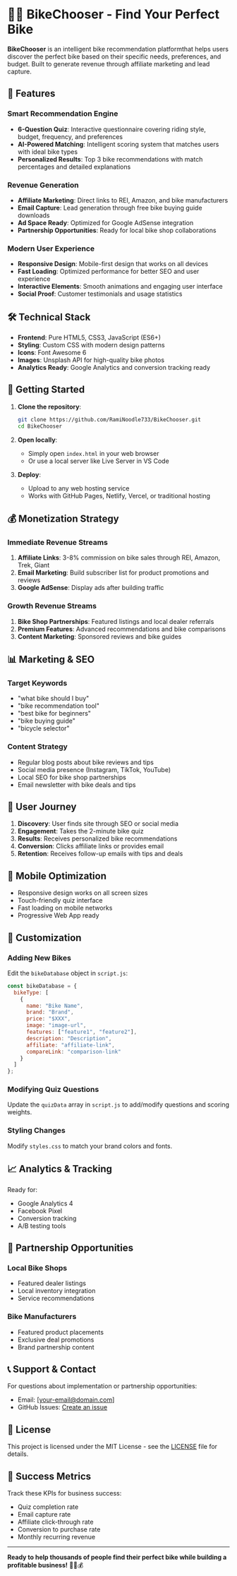 # 🚴‍♂️ BikeChooser - Find Your Perfect Bike

**BikeChooser** is an intelligent bike recommendation platformthat helps users discover the perfect bike based on their specific needs, preferences, and budget. Built to generate revenue through affiliate marketing and lead capture.

## 🌟 Features

### Smart Recommendation Engine
- **6-Question Quiz**: Interactive questionnaire covering riding style, budget, frequency, and preferences
- **AI-Powered Matching**: Intelligent scoring system that matches users with ideal bike types
- **Personalized Results**: Top 3 bike recommendations with match percentages and detailed explanations

### Revenue Generation
- **Affiliate Marketing**: Direct links to REI, Amazon, and bike manufacturers
- **Email Capture**: Lead generation through free bike buying guide downloads
- **Ad Space Ready**: Optimized for Google AdSense integration
- **Partnership Opportunities**: Ready for local bike shop collaborations

### Modern User Experience
- **Responsive Design**: Mobile-first design that works on all devices
- **Fast Loading**: Optimized performance for better SEO and user experience
- **Interactive Elements**: Smooth animations and engaging user interface
- **Social Proof**: Customer testimonials and usage statistics

## 🛠️ Technical Stack

- **Frontend**: Pure HTML5, CSS3, JavaScript (ES6+)
- **Styling**: Custom CSS with modern design patterns
- **Icons**: Font Awesome 6
- **Images**: Unsplash API for high-quality bike photos
- **Analytics Ready**: Google Analytics and conversion tracking ready

## 🚀 Getting Started

1. **Clone the repository**:
   ```bash
   git clone https://github.com/RamiNoodle733/BikeChooser.git
   cd BikeChooser
   ```

2. **Open locally**:
   - Simply open `index.html` in your web browser
   - Or use a local server like Live Server in VS Code

3. **Deploy**:
   - Upload to any web hosting service
   - Works with GitHub Pages, Netlify, Vercel, or traditional hosting

## 💰 Monetization Strategy

### Immediate Revenue Streams
1. **Affiliate Links**: 3-8% commission on bike sales through REI, Amazon, Trek, Giant
2. **Email Marketing**: Build subscriber list for product promotions and reviews
3. **Google AdSense**: Display ads after building traffic

### Growth Revenue Streams
1. **Bike Shop Partnerships**: Featured listings and local dealer referrals
2. **Premium Features**: Advanced recommendations and bike comparisons
3. **Content Marketing**: Sponsored reviews and bike guides

## 📊 Marketing & SEO

### Target Keywords
- "what bike should I buy"
- "bike recommendation tool"
- "best bike for beginners"
- "bike buying guide"
- "bicycle selector"

### Content Strategy
- Regular blog posts about bike reviews and tips
- Social media presence (Instagram, TikTok, YouTube)
- Local SEO for bike shop partnerships
- Email newsletter with bike deals and tips

## 🎯 User Journey

1. **Discovery**: User finds site through SEO or social media
2. **Engagement**: Takes the 2-minute bike quiz
3. **Results**: Receives personalized bike recommendations
4. **Conversion**: Clicks affiliate links or provides email
5. **Retention**: Receives follow-up emails with tips and deals

## 📱 Mobile Optimization

- Responsive design works on all screen sizes
- Touch-friendly quiz interface
- Fast loading on mobile networks
- Progressive Web App ready

## 🔧 Customization

### Adding New Bikes
Edit the `bikeDatabase` object in `script.js`:

```javascript
const bikeDatabase = {
  bikeType: [
    {
      name: "Bike Name",
      brand: "Brand",
      price: "$XXX",
      image: "image-url",
      features: ["feature1", "feature2"],
      description: "Description",
      affiliate: "affiliate-link",
      compareLink: "comparison-link"
    }
  ]
};
```

### Modifying Quiz Questions
Update the `quizData` array in `script.js` to add/modify questions and scoring weights.

### Styling Changes
Modify `styles.css` to match your brand colors and fonts.

## 📈 Analytics & Tracking

Ready for:
- Google Analytics 4
- Facebook Pixel
- Conversion tracking
- A/B testing tools

## 🤝 Partnership Opportunities

### Local Bike Shops
- Featured dealer listings
- Local inventory integration
- Service recommendations

### Bike Manufacturers
- Featured product placements
- Exclusive deal promotions
- Brand partnership content

## 📞 Support & Contact

For questions about implementation or partnership opportunities:
- Email: [your-email@domain.com]
- GitHub Issues: [Create an issue](https://github.com/RamiNoodle733/BikeChooser/issues)

## 📄 License

This project is licensed under the MIT License - see the [LICENSE](LICENSE) file for details.

## 🎉 Success Metrics

Track these KPIs for business success:
- Quiz completion rate
- Email capture rate
- Affiliate click-through rate
- Conversion to purchase rate
- Monthly recurring revenue

---

**Ready to help thousands of people find their perfect bike while building a profitable business!** 🚴‍♂️💰